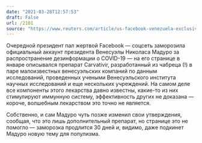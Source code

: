 ```yaml
---
date: "2021-03-28T12:57:53"
draft: False
url: /2101
source: "https://www.reuters.com/article/us-facebook-venezuela-exclusive/exclusive-facebook-freezes-venezuela-president-maduros-page-over-covid-19-misinformation-idUSKBN2BJ03Z"
---
```


Очередной президент пал жертвой Facebook — соцсеть заморозила официальный аккаунт президента Венесуэлы Николаса Мадуро за распространение дезинформации о COVID-19 — на его странице в январе описывался препарат Carvativir, разработанный из чабреца (!) в паре малоизвестных венесуэльских компаний по данным исследований, проведенных учеными Венесуэльского института научных исследований и еще нескольких учреждений. На самом деле все компоненты этого лекарства давно известны, какие-то из них стимулируют иммунную систему, эффективность других не доказана — короче, волшебным лекарством это точно не является.

Собственно, и сам Мадуро чуть позже изменил свои утверждения, сообщая, что это лишь дополнительный препарат, но странице это не помогло — заморозка продлится 30 дней и, видимо, даже подкинет Мадуро новую тему для популизма.
